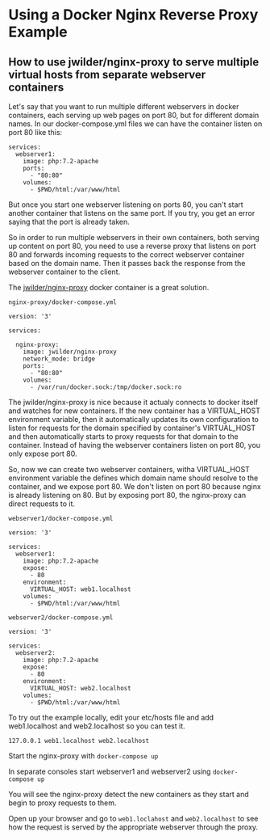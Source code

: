 # Using a Docker Nginx Reverse Proxy Example
## How to use jwilder/nginx-proxy to serve multiple virtual hosts from separate webserver containers

Let's say that you want to run multiple different webservers in docker containers, each serving up web pages on port 80, but for different domain names. In our docker-compose.yml files we can have the container listen on port 80 like this:

```
services:
  webserver1:
    image: php:7.2-apache
    ports:
      - "80:80"
    volumes:
      - $PWD/html:/var/www/html
```

But once you start one webserver listening on ports 80, you can't start another container that listens on the same port. If you try, you get an error saying that the port is already taken.

So in order to run multiple webservers in their own containers, both serving up content on port 80, you need to use a reverse proxy that listens on port 80 and forwards incoming requests to the correct webserver container based on the domain name. Then it passes back the response from the webserver container to the client.

The [jwilder/nginx-proxy](https://github.com/jwilder/nginx-proxy) docker container is a great solution.

`nginx-proxy/docker-compose.yml`
```
version: '3'

services:

  nginx-proxy:
    image: jwilder/nginx-proxy
    network_mode: bridge
    ports:
      - "80:80"
    volumes:
      - /var/run/docker.sock:/tmp/docker.sock:ro
```

The jwilder/nginx-proxy is nice because it actualy connects to docker itself and watches for new containers. If the new container has a VIRTUAL_HOST environment variable, then it automatically updates its own configuration to listen for requests for the domain specified by container's VIRTUAL_HOST and then automatically starts to proxy requests for that domain to the container. Instead of having the webserver containers listen on port 80, you only expose port 80.

So, now we can create two webserver containers, witha VIRTUAL_HOST environment variable the defines which domain name should resolve to the container, and we expose port 80. We don't listen on port 80 because nginx is already listening on 80. But by exposing port 80, the nginx-proxy can direct requests to it.

`webserver1/docker-compose.yml`
```
version: '3'

services:
  webserver1:
    image: php:7.2-apache
    expose:
      - 80
    environment:
      VIRTUAL_HOST: web1.localhost
    volumes:
      - $PWD/html:/var/www/html
```

`webserver2/docker-compose.yml`
```
version: '3'

services:
  webserver2:
    image: php:7.2-apache
    expose:
      - 80
    environment:
      VIRTUAL_HOST: web2.localhost
    volumes:
      - $PWD/html:/var/www/html
```

To try out the example locally, edit your etc/hosts file and add web1.localhost and web2.localhost so you can test it.
```
127.0.0.1 web1.localhost web2.localhost
```

Start the nginx-proxy with `docker-compose up`

In separate consoles start webserver1 and webserver2 using `docker-compose up`

You will see the nginx-proxy detect the new containers as they start and begin to proxy requests to them.

Open up your browser and go to `web1.loclahost` and `web2.localhost` to see how the request is served by the appropriate webserver through the proxy.

